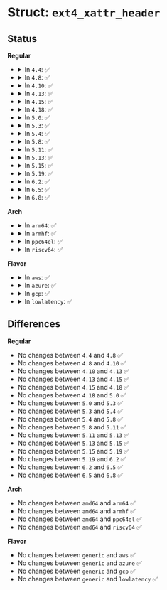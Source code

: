 # Struct: <code>ext4_xattr_header</code>

## Status
<b>Regular</b>
<ul>
<li>
<details>
<summary>In <code>4.4</code>: ✅</summary>

```c
struct ext4_xattr_header {
    __le32 h_magic;
    __le32 h_refcount;
    __le32 h_blocks;
    __le32 h_hash;
    __le32 h_checksum;
    __u32 h_reserved[3];
};
```
</details>
</li>
<li>
<details>
<summary>In <code>4.8</code>: ✅</summary>

```c
struct ext4_xattr_header {
    __le32 h_magic;
    __le32 h_refcount;
    __le32 h_blocks;
    __le32 h_hash;
    __le32 h_checksum;
    __u32 h_reserved[3];
};
```
</details>
</li>
<li>
<details>
<summary>In <code>4.10</code>: ✅</summary>

```c
struct ext4_xattr_header {
    __le32 h_magic;
    __le32 h_refcount;
    __le32 h_blocks;
    __le32 h_hash;
    __le32 h_checksum;
    __u32 h_reserved[3];
};
```
</details>
</li>
<li>
<details>
<summary>In <code>4.13</code>: ✅</summary>

```c
struct ext4_xattr_header {
    __le32 h_magic;
    __le32 h_refcount;
    __le32 h_blocks;
    __le32 h_hash;
    __le32 h_checksum;
    __u32 h_reserved[3];
};
```
</details>
</li>
<li>
<details>
<summary>In <code>4.15</code>: ✅</summary>

```c
struct ext4_xattr_header {
    __le32 h_magic;
    __le32 h_refcount;
    __le32 h_blocks;
    __le32 h_hash;
    __le32 h_checksum;
    __u32 h_reserved[3];
};
```
</details>
</li>
<li>
<details>
<summary>In <code>4.18</code>: ✅</summary>

```c
struct ext4_xattr_header {
    __le32 h_magic;
    __le32 h_refcount;
    __le32 h_blocks;
    __le32 h_hash;
    __le32 h_checksum;
    __u32 h_reserved[3];
};
```
</details>
</li>
<li>
<details>
<summary>In <code>5.0</code>: ✅</summary>

```c
struct ext4_xattr_header {
    __le32 h_magic;
    __le32 h_refcount;
    __le32 h_blocks;
    __le32 h_hash;
    __le32 h_checksum;
    __u32 h_reserved[3];
};
```
</details>
</li>
<li>
<details>
<summary>In <code>5.3</code>: ✅</summary>

```c
struct ext4_xattr_header {
    __le32 h_magic;
    __le32 h_refcount;
    __le32 h_blocks;
    __le32 h_hash;
    __le32 h_checksum;
    __u32 h_reserved[3];
};
```
</details>
</li>
<li>
<details>
<summary>In <code>5.4</code>: ✅</summary>

```c
struct ext4_xattr_header {
    __le32 h_magic;
    __le32 h_refcount;
    __le32 h_blocks;
    __le32 h_hash;
    __le32 h_checksum;
    __u32 h_reserved[3];
};
```
</details>
</li>
<li>
<details>
<summary>In <code>5.8</code>: ✅</summary>

```c
struct ext4_xattr_header {
    __le32 h_magic;
    __le32 h_refcount;
    __le32 h_blocks;
    __le32 h_hash;
    __le32 h_checksum;
    __u32 h_reserved[3];
};
```
</details>
</li>
<li>
<details>
<summary>In <code>5.11</code>: ✅</summary>

```c
struct ext4_xattr_header {
    __le32 h_magic;
    __le32 h_refcount;
    __le32 h_blocks;
    __le32 h_hash;
    __le32 h_checksum;
    __u32 h_reserved[3];
};
```
</details>
</li>
<li>
<details>
<summary>In <code>5.13</code>: ✅</summary>

```c
struct ext4_xattr_header {
    __le32 h_magic;
    __le32 h_refcount;
    __le32 h_blocks;
    __le32 h_hash;
    __le32 h_checksum;
    __u32 h_reserved[3];
};
```
</details>
</li>
<li>
<details>
<summary>In <code>5.15</code>: ✅</summary>

```c
struct ext4_xattr_header {
    __le32 h_magic;
    __le32 h_refcount;
    __le32 h_blocks;
    __le32 h_hash;
    __le32 h_checksum;
    __u32 h_reserved[3];
};
```
</details>
</li>
<li>
<details>
<summary>In <code>5.19</code>: ✅</summary>

```c
struct ext4_xattr_header {
    __le32 h_magic;
    __le32 h_refcount;
    __le32 h_blocks;
    __le32 h_hash;
    __le32 h_checksum;
    __u32 h_reserved[3];
};
```
</details>
</li>
<li>
<details>
<summary>In <code>6.2</code>: ✅</summary>

```c
struct ext4_xattr_header {
    __le32 h_magic;
    __le32 h_refcount;
    __le32 h_blocks;
    __le32 h_hash;
    __le32 h_checksum;
    __u32 h_reserved[3];
};
```
</details>
</li>
<li>
<details>
<summary>In <code>6.5</code>: ✅</summary>

```c
struct ext4_xattr_header {
    __le32 h_magic;
    __le32 h_refcount;
    __le32 h_blocks;
    __le32 h_hash;
    __le32 h_checksum;
    __u32 h_reserved[3];
};
```
</details>
</li>
<li>
<details>
<summary>In <code>6.8</code>: ✅</summary>

```c
struct ext4_xattr_header {
    __le32 h_magic;
    __le32 h_refcount;
    __le32 h_blocks;
    __le32 h_hash;
    __le32 h_checksum;
    __u32 h_reserved[3];
};
```
</details>
</li>
</ul>
<b>Arch</b>
<ul>
<li>
<details>
<summary>In <code>arm64</code>: ✅</summary>

```c
struct ext4_xattr_header {
    __le32 h_magic;
    __le32 h_refcount;
    __le32 h_blocks;
    __le32 h_hash;
    __le32 h_checksum;
    __u32 h_reserved[3];
};
```
</details>
</li>
<li>
<details>
<summary>In <code>armhf</code>: ✅</summary>

```c
struct ext4_xattr_header {
    __le32 h_magic;
    __le32 h_refcount;
    __le32 h_blocks;
    __le32 h_hash;
    __le32 h_checksum;
    __u32 h_reserved[3];
};
```
</details>
</li>
<li>
<details>
<summary>In <code>ppc64el</code>: ✅</summary>

```c
struct ext4_xattr_header {
    __le32 h_magic;
    __le32 h_refcount;
    __le32 h_blocks;
    __le32 h_hash;
    __le32 h_checksum;
    __u32 h_reserved[3];
};
```
</details>
</li>
<li>
<details>
<summary>In <code>riscv64</code>: ✅</summary>

```c
struct ext4_xattr_header {
    __le32 h_magic;
    __le32 h_refcount;
    __le32 h_blocks;
    __le32 h_hash;
    __le32 h_checksum;
    __u32 h_reserved[3];
};
```
</details>
</li>
</ul>
<b>Flavor</b>
<ul>
<li>
<details>
<summary>In <code>aws</code>: ✅</summary>

```c
struct ext4_xattr_header {
    __le32 h_magic;
    __le32 h_refcount;
    __le32 h_blocks;
    __le32 h_hash;
    __le32 h_checksum;
    __u32 h_reserved[3];
};
```
</details>
</li>
<li>
<details>
<summary>In <code>azure</code>: ✅</summary>

```c
struct ext4_xattr_header {
    __le32 h_magic;
    __le32 h_refcount;
    __le32 h_blocks;
    __le32 h_hash;
    __le32 h_checksum;
    __u32 h_reserved[3];
};
```
</details>
</li>
<li>
<details>
<summary>In <code>gcp</code>: ✅</summary>

```c
struct ext4_xattr_header {
    __le32 h_magic;
    __le32 h_refcount;
    __le32 h_blocks;
    __le32 h_hash;
    __le32 h_checksum;
    __u32 h_reserved[3];
};
```
</details>
</li>
<li>
<details>
<summary>In <code>lowlatency</code>: ✅</summary>

```c
struct ext4_xattr_header {
    __le32 h_magic;
    __le32 h_refcount;
    __le32 h_blocks;
    __le32 h_hash;
    __le32 h_checksum;
    __u32 h_reserved[3];
};
```
</details>
</li>
</ul>

## Differences
<b>Regular</b>
<ul>
<li>
No changes between <code>4.4</code> and <code>4.8</code> ✅
</li>
<li>
No changes between <code>4.8</code> and <code>4.10</code> ✅
</li>
<li>
No changes between <code>4.10</code> and <code>4.13</code> ✅
</li>
<li>
No changes between <code>4.13</code> and <code>4.15</code> ✅
</li>
<li>
No changes between <code>4.15</code> and <code>4.18</code> ✅
</li>
<li>
No changes between <code>4.18</code> and <code>5.0</code> ✅
</li>
<li>
No changes between <code>5.0</code> and <code>5.3</code> ✅
</li>
<li>
No changes between <code>5.3</code> and <code>5.4</code> ✅
</li>
<li>
No changes between <code>5.4</code> and <code>5.8</code> ✅
</li>
<li>
No changes between <code>5.8</code> and <code>5.11</code> ✅
</li>
<li>
No changes between <code>5.11</code> and <code>5.13</code> ✅
</li>
<li>
No changes between <code>5.13</code> and <code>5.15</code> ✅
</li>
<li>
No changes between <code>5.15</code> and <code>5.19</code> ✅
</li>
<li>
No changes between <code>5.19</code> and <code>6.2</code> ✅
</li>
<li>
No changes between <code>6.2</code> and <code>6.5</code> ✅
</li>
<li>
No changes between <code>6.5</code> and <code>6.8</code> ✅
</li>
</ul>
<b>Arch</b>
<ul>
<li>
No changes between <code>amd64</code> and <code>arm64</code> ✅
</li>
<li>
No changes between <code>amd64</code> and <code>armhf</code> ✅
</li>
<li>
No changes between <code>amd64</code> and <code>ppc64el</code> ✅
</li>
<li>
No changes between <code>amd64</code> and <code>riscv64</code> ✅
</li>
</ul>
<b>Flavor</b>
<ul>
<li>
No changes between <code>generic</code> and <code>aws</code> ✅
</li>
<li>
No changes between <code>generic</code> and <code>azure</code> ✅
</li>
<li>
No changes between <code>generic</code> and <code>gcp</code> ✅
</li>
<li>
No changes between <code>generic</code> and <code>lowlatency</code> ✅
</li>
</ul>
